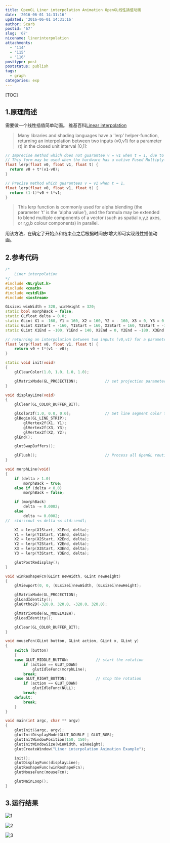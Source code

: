 ```yaml
---
title: OpenGL Liner interpolation Animation OpenGL线性插值动画
date: '2016-06-01 14:31:16'
updated: '2016-06-01 14:31:16'
author: Scarb
postid: '67'
slug: '67'
nicename: linerinterpolation
attachments:
  - '114'
  - '115'
  - '116'
posttype: post
poststatus: publish
tags:
  - graph
categories: exp
---
```


[TOC]

## 1.原理简述

需要做一个线性插值简单动画。
维基百科[Linear interpolation](https://en.wikipedia.org/wiki/Linear_interpolation)
>Many libraries and shading languages have a 'lerp' helper-function, returning an interpolation between two inputs (v0,v1) for a parameter (t) in the closed unit interval [0,1]:

```C++
// Imprecise method which does not guarantee v = v1 when t = 1, due to floating-point arithmetic error.
// This form may be used when the hardware has a native Fused Multiply-Add instruction.
float lerp(float v0, float v1, float t) {
  return v0 + t*(v1-v0);
}

// Precise method which guarantees v = v1 when t = 1.
float lerp(float v0, float v1, float t) {
  return (1-t)*v0 + t*v1;
}
```
>This lerp function is commonly used for alpha blending (the parameter 't' is the 'alpha value'), and the formula may be extended to blend multiple components of a vector (such as spatial x,y,z axes, or r,g,b colour components) in parallel.

用该方法，在确定了开始点和结束点之后根据时间使t增大即可实现线性插值动画。


## 2.参考代码

```C++
/*
	Liner interpolation
*/
#include <GL/glut.h>
#include <cmath>
#include <cstdlib>
#include <iostream>

GLsizei winWidth = 320, winHeight = 320;
static bool morphBack = false;
static GLfloat delta = 0.0;
static GLint X1 = -160, Y1 = 160, X2 = 160, Y2 = - 160, X3 = 0, Y3 = 0;
static GLint X1Start = -160, Y1Start = 160, X2Start = 160, Y2Start = -160, X3Start = 0, Y3Start = 0;
static GLint X1End = -100, Y1End = 140, X2End = 0, Y2End = -180, X3End = 150, Y3End = 20;

// returning an interpolation between two inputs (v0,v1) for a parameter (t) in the closed unit interval [0,1]
float lerp(float v0, float v1, float t) {
	return v0 + t*(v1 - v0);
}

static void init(void)
{
	glClearColor(1.0, 1.0, 1.0, 1.0);

	glMatrixMode(GL_PROJECTION);            // set projection parameters
}

void displayLine(void)
{
	glClear(GL_COLOR_BUFFER_BIT);

	glColor3f(1.0, 0.0, 0.0);               // Set line segment color to red
	glBegin(GL_LINE_STRIP);
		glVertex2f(X1, Y1);
		glVertex2f(X3, Y3);
		glVertex2f(X2, Y2);
	glEnd();

	glutSwapBuffers();

	glFlush();                              // Process all OpenGL routines as quickly as possible
}

void morphLine(void)
{
	if (delta > 1.0)
		morphBack = true;
	else if (delta < 0.0)
		morphBack = false;

	if (morphBack)
		delta -= 0.0002;
	else
		delta += 0.0002;
//	std::cout << delta << std::endl;

	X1 = lerp(X1Start, X1End, delta);
	Y1 = lerp(Y1Start, Y1End, delta);
	X2 = lerp(X2Start, X2End, delta);
	Y2 = lerp(Y2Start, Y2End, delta);
	X3 = lerp(X3Start, X3End, delta);
	Y3 = lerp(Y3Start, Y3End, delta);

	glutPostRedisplay();
}

void winReshapeFcn(GLint newWidth, GLint newHeight)
{
	glViewport(0, 0, (GLsizei)newWidth, (GLsizei)newHeight);

	glMatrixMode(GL_PROJECTION);
	glLoadIdentity();
	gluOrtho2D(-320.0, 320.0, -320.0, 320.0);

	glMatrixMode(GL_MODELVIEW);
	glLoadIdentity();

	glClear(GL_COLOR_BUFFER_BIT);
}

void mouseFcn(GLint button, GLint action, GLint x, GLint y)
{
	switch (button)
	{
	case GLUT_MIDDLE_BUTTON:			// start the rotation
		if (action == GLUT_DOWN)
			glutIdleFunc(morphLine);
		break;
	case GLUT_RIGHT_BUTTON:				// stop the rotation
		if (action == GLUT_DOWN)
			glutIdleFunc(NULL);
		break;
	default:
		break;
	}
}

void main(int argc, char ** argv)
{
	glutInit(&argc, argv);
	glutInitDisplayMode(GLUT_DOUBLE | GLUT_RGB);
	glutInitWindowPosition(150, 150);
	glutInitWindowSize(winWidth, winHeight);
	glutCreateWindow("Liner interpolation Animation Example");

	init();
	glutDisplayFunc(displayLine);
	glutReshapeFunc(winReshapeFcn);
	glutMouseFunc(mouseFcn);

	glutMainLoop();
}
```

## 3.运行结果

![1][img1]

![2][img2]

![3][img3]

[img1]:http://47.106.131.90/blog/uploads/2016/08/LI1.png
[img2]:http://47.106.131.90/blog/uploads/2016/08/LI2.png
[img3]:http://47.106.131.90/blog/uploads/2016/08/LI3.png